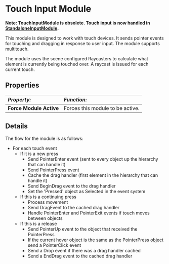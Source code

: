 # Touch Input Module

**Note: TouchInputModule is obsolete. Touch input is now handled in [StandaloneInputModule](script-StandaloneInputModule).**

This module is designed to work with touch devices. It sends pointer events for touching and dragging in response to user input. The module supports multitouch.

The module uses the scene configured Raycasters to calculate what element is currently being touched over. A raycast is issued for each current touch.


## Properties

|**_Property:_** |**_Function:_** |
|:---|:---|
|__Force Module Active__ | Forces this module to be active. |

## Details

The flow for the module is as follows:

- For each touch event
    - If it is a new press
        - Send PointerEnter event (sent to every object up the hierarchy that can handle it)
        - Send PointerPress event
        - Cache the drag handler (first element in the hierarchy that can handle it)
        - Send BeginDrag event to the drag handler
        - Set the 'Pressed' object as Selected in the event system
    - If this is a continuing press
        - Process movement
        - Send DragEvent to the cached drag handler
        - Handle PointerEnter and PointerExit events if touch moves between objects
    - If this is a release
        - Send PointerUp event to the object that received the PointerPress
        - If the current hover object is the same as the PointerPress object send a PointerClick event
        - Send a Drop event if there was a drag handler cached
        - Send a EndDrag event to the cached drag handler
